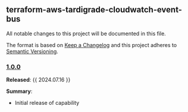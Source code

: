 ## terraform-aws-tardigrade-cloudwatch-event-bus

All notable changes to this project will be documented in this file.

The format is based on [Keep a Changelog](http://keepachangelog.com/) and this project adheres to [Semantic Versioning](http://semver.org/).

### [1.0.0](https://github.com/plus3it/terraform-aws-tardigrade-cloudwatch-event-bus/releases/tag/1.0.0)

**Released**: {{ 2024.07.16 }}

**Summary**:

*   Initial release of capability

